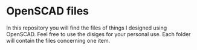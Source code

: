 # OpenSCAD files
In this repository you will find the files of things I designed using OpenSCAD.
Feel free to use the disiges for your personal use. 
Each folder will contain the files concerning one item. 
